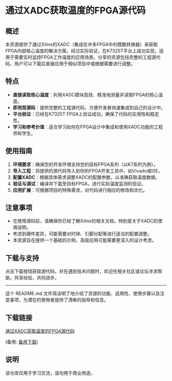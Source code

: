 # 通过XADC获取温度的FPGA源代码

## 概述

本资源提供了通过Xilinx的XADC（集成在许多FPGA中的模数转换器）来获取FPGA内部核心温度的解决方案。经过实际验证，在K7325T平台上成功实现，适用于需要实时监控FPGA工作温度的应用场景。分享的资源包括完整的工程源代码，用户可以下载后直接应用于相似项目中或根据需要进行调整。

## 特点

- **直接读取核心温度**：利用XADC模块高效、精准地测量并读取FPGA的核心温度。
- **即用型源码**：提供完整的工程源代码，方便开发者快速集成到自己的设计中。
- **平台验证**：已经在K7325T FPGA上验证成功，确保了代码的实用性和稳定性。
- **学习和参考价值**：适合学习如何在FPGA设计中集成和使用XADC功能的工程师和学生。

## 使用指南

1. **环境要求**：确保您的开发环境支持您的目标FPGA系列（以K7系列为例）。
2. **导入工程**：将提供的源代码导入到你的FPGA开发工具中，如Vivado或ISE。
3. **配置XADC**：根据具体需求调整XADC的配置参数，以准确获取温度数据。
4. **验证与调试**：编译并下载至目标FPGA，进行实际温度监测的验证。
5. **应用扩展**：可根据项目的特殊需求，对代码进行相应的修改和优化。

## 注意事项

- 在使用源码前，请确保你已经了解Xilinx的相关文档，特别是关于XADC的使用说明。
- 考虑到硬件差异，可能需要对时钟、引脚分配等进行适当的配置调整。
- 本资源旨在提供一个基础的示例，高级应用可能需要更深入的设计考虑。

## 下载与支持

点击下载按钮获取源代码，并在遇到技术问题时，欢迎在相关社区或论坛寻求帮助，共享经验，共同进步。

---

这个 README.md 文件简洁明了地介绍了资源的功能、适用性、使用步骤以及注意事项，为潜在的使用者提供了清晰的指导和信息。

## 下载链接
[通过XADC获取温度的FPGA源代码](https://pan.quark.cn/s/27ce3fbda62c) 

(备用: [备用下载](https://pan.baidu.com/s/1W9VSnqqKCHSj_fb4TrXYow?pwd=1234))

## 说明

该仓库仅用于学习交流，请勿用于商业用途。
